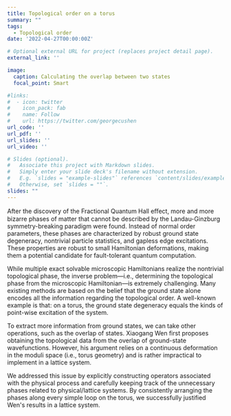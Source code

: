 ```yaml
---
title: Topological order on a torus
summary: ""
tags:
  - Topological order
date: '2022-04-27T00:00:00Z'

# Optional external URL for project (replaces project detail page).
external_link: ''

image:
  caption: Calculating the overlap between two states
  focal_point: Smart

#links:
#  - icon: twitter
#    icon_pack: fab
#    name: Follow
#    url: https://twitter.com/georgecushen
url_code: ''
url_pdf: ''
url_slides: ''
url_video: ''

# Slides (optional).
#   Associate this project with Markdown slides.
#   Simply enter your slide deck's filename without extension.
#   E.g. `slides = "example-slides"` references `content/slides/example-slides.md`.
#   Otherwise, set `slides = ""`.
slides: ""
---
```


After the discovery of the Fractional Quantum Hall eﬀect, more and more bizarre phases of matter that cannot be described by the Landau-Ginzburg symmetry-breaking paradigm were found. Instead of normal order parameters, these phases are characterized by robust ground state degeneracy, nontrivial particle statistics, and gapless edge excitations. These properties are robust to small Hamiltonian deformations, making them a potential candidate for fault-tolerant quantum computation.


While multiple exact solvable microscopic Hamiltonians realize the nontrivial topological phase, the inverse problem—i.e., determining the topological phase from the microscopic Hamiltonian—is extremely challenging. Many existing methods are based on the belief that the ground state alone encodes all the information regarding the topological order. A well-known example is that: on a torus, the ground state degeneracy equals the kinds of point-wise excitation of the system.



To extract more information from ground states, we can take other operations, such as the overlap of states. Xiaogang Wen first proposes obtaining the topological data from the overlap of ground-state wavefunctions. However, his argument relies on a continuous deformation in the moduli space (i.e., torus geometry) and is rather impractical to implement in a lattice system. 


We addressed this issue by explicitly constructing operators associated with the physical process and carefully keeping track of the unnecessary phases related to physical/lattice systems. By consistently arranging the phases along every simple loop on the torus, we successfully justified Wen's results in a lattice system.